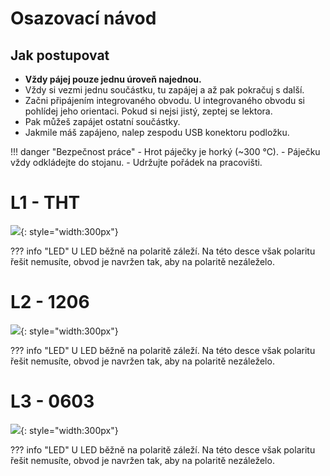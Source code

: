 # Osazovací návod

## Jak postupovat

- **Vždy pájej pouze jednu úroveň najednou.**
- Vždy si vezmi jednu součástku, tu zapájej a až pak pokračuj s další.
- Začni připájením integrovaného obvodu.
	U integrovaného obvodu si pohlídej jeho orientaci. Pokud si nejsi jistý, zeptej se lektora.
- Pak můžeš zapájet ostatní součástky.
- Jakmile máš zapájeno, nalep zespodu USB konektoru podložku.

!!! danger "Bezpečnost práce"
	- Hrot páječky je horký (~300 °C).
	- Páječku vždy odkládejte do stojanu.
	- Udržujte pořádek na pracovišti.


# L1 - THT

![](/media/solderingChallenge-L1.png){: style="width:300px"}

??? info "LED"
	U LED běžně na polaritě záleží. Na této desce však polaritu řešit nemusíte, obvod je navržen tak, aby na polaritě nezáleželo.

# L2 - 1206
![](/media/solderingChallenge-L2.png){: style="width:300px"}

??? info "LED"
	U LED běžně na polaritě záleží. Na této desce však polaritu řešit nemusíte, obvod je navržen tak, aby na polaritě nezáleželo.


# L3 - 0603
![](/media/solderingChallenge-L3.png){: style="width:300px"}

??? info "LED"
	U LED běžně na polaritě záleží. Na této desce však polaritu řešit nemusíte, obvod je navržen tak, aby na polaritě nezáleželo.

